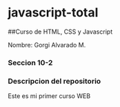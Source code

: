 # javascript-total

##Curso de HTML, CSS y Javascript 

Nombre: Gorgi Alvarado M.

### Seccion 10-2

### Descripcion del repositorio

Este es mi primer curso WEB